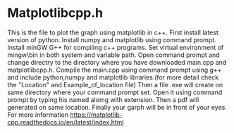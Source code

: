 # Matplotlibcpp.h
This is the file to plot the graph using matplotlib in c++.
First install latest version of python.
Install numpy and matplotlib using command prompt.
Install minGW G++ for compiling c++ programs.
Set virtual environment of mingw\bin in both system and variable path.
Open command prompt and change directry to the directory where you have downloaded main.cpp and matplotlibcpp.h.
Compile the main.cpp using command prompt using g++ and include python,numpy and matplotlib libraries.(for more detail check the "Location" and Example_of_location file)
Then a file .exe will create on same directory where your command prompt set.
Open it using command prompt by typing his named alomg with extension.
Then a pdf will generated on same location.
Finally your garph will be in front of your eyes.
For more information https://matplotlib-cpp.readthedocs.io/en/latest/index.html
